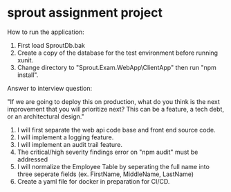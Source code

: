 # sprout assignment project
How to run the application:
1. First load SproutDb.bak
2. Create a copy of the database for the test environment before running xunit.
3. Change directory to "Sprout.Exam.WebApp\ClientApp" then run "npm install".

Answer to interview question:

"If we are going to deploy this on production, what do you think is the next
improvement that you will prioritize next? This can be a feature, a tech debt, or
an architectural design."

1. I will first separate the web api code base and front end source code.
2. I will implement a logging feature.
3. I will implement an audit trail feature.
4. The critical/high severity findings error on "npm audit" must be addressed
5. I will normalize the Employee Table by seperating the full name into three seperate fields (ex. FirstName, MiddleName, LastName)
6. Create a yaml file for docker in preparation for CI/CD.
